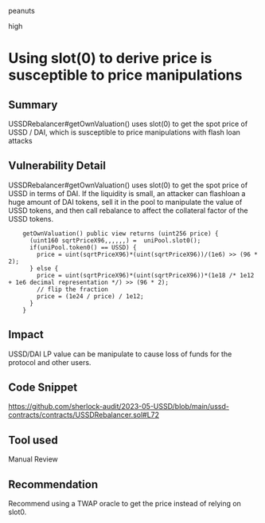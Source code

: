 peanuts

high

# Using slot(0) to derive price is susceptible to price manipulations

## Summary

USSDRebalancer#getOwnValuation() uses slot(0) to get the spot price of USSD / DAI, which is susceptible to price manipulations with flash loan attacks

## Vulnerability Detail

USSDRebalancer#getOwnValuation() uses slot(0) to get the spot price of USSD in terms of DAI. If the liquidity is small, an attacker can flashloan a huge amount of DAI tokens, sell it in the pool to manipulate the value of USSD tokens, and then call rebalance to affect the collateral factor of the USSD tokens.

```solidity
    getOwnValuation() public view returns (uint256 price) {
      (uint160 sqrtPriceX96,,,,,,) =  uniPool.slot0();
      if(uniPool.token0() == USSD) {
        price = uint(sqrtPriceX96)*(uint(sqrtPriceX96))/(1e6) >> (96 * 2);
      } else {
        price = uint(sqrtPriceX96)*(uint(sqrtPriceX96))*(1e18 /* 1e12 + 1e6 decimal representation */) >> (96 * 2);
        // flip the fraction
        price = (1e24 / price) / 1e12;
      }
    }
```
## Impact

USSD/DAI LP value can be manipulate to cause loss of funds for the protocol and other users.

## Code Snippet

https://github.com/sherlock-audit/2023-05-USSD/blob/main/ussd-contracts/contracts/USSDRebalancer.sol#L72

## Tool used

Manual Review

## Recommendation

Recommend using a TWAP oracle to get the price instead of relying on slot0.